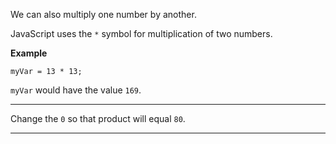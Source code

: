 <div class="challenge-instructions basic-javascript"><div><section id="description">
<p>We can also multiply one number by another.</p>
<p>JavaScript uses the <code>*</code> symbol for multiplication of two numbers.</p>
<p><strong>Example</strong></p>
<pre class="language-js"><code class="language-js">myVar <span class="token operator">=</span> <span class="token number">13</span> <span class="token operator">*</span> <span class="token number">13</span><span class="token punctuation">;</span>
</code></pre>
<p><code>myVar</code> would have the value <code>169</code>.</p>
</section></div><hr/><div><section id="instructions">
<p>Change the <code>0</code> so that product will equal <code>80</code>.</p>
</section></div><hr/></div>